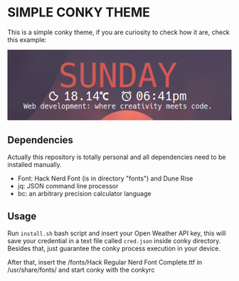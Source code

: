 # SIMPLE CONKY THEME
This is a simple conky theme, if you are curiosity to check how it are, check this example:

<img alt="demonstration image" src="./example.png">

## Dependencies
Actually this repository is totally personal and all dependencies need to be installed manually.

- Font: Hack Nerd Font (is in directory "fonts") and Dune Rise
- jq: JSON command line processor
- bc: an arbitrary precision calculator language

## Usage
Run ```install.sh``` bash script and insert your Open Weather API key, this will save your credential in a text file called ```cred.json``` inside conky directory. Besides that, just guarantee the conky process execution in your device.

After that, insert the /fonts/Hack Regular Nerd Font Complete.ttf in /usr/share/fonts/ and start conky with the conkyrc
